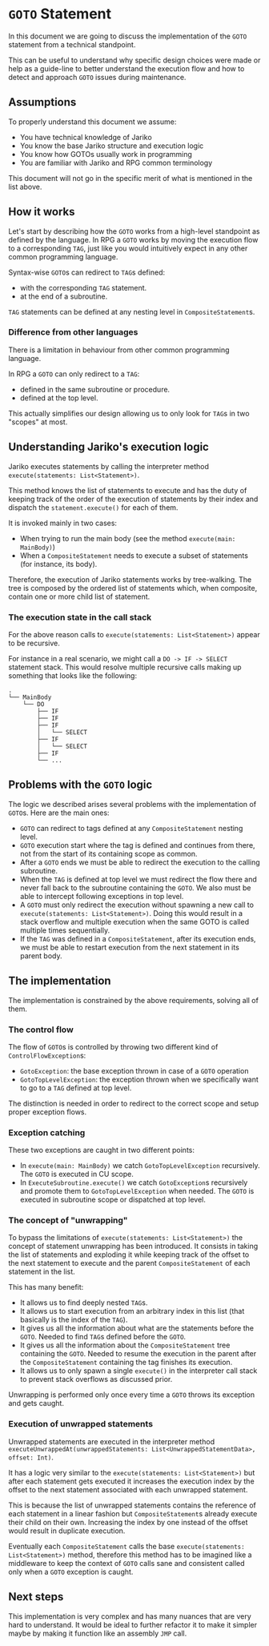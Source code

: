 # `GOTO` Statement

In this document we are going to discuss the implementation of the `GOTO` statement 
from a technical standpoint.

This can be useful to understand why specific design choices were made or help as a guide-line to better
understand the execution flow and how to detect and approach `GOTO` issues during maintenance.

## Assumptions

To properly understand this document we assume:
- You have technical knowledge of Jariko
- You know the base Jariko structure and execution logic 
- You know how GOTOs usually work in programming
- You are familiar with Jariko and RPG common terminology

This document will not go in the specific merit of what is mentioned in the list above.

## How it works

Let's start by describing how the `GOTO` works from a high-level standpoint as defined by the language.
In RPG a `GOTO` works by moving the execution flow to a corresponding `TAG`, 
just like you would intuitively expect in any other common programming language.

Syntax-wise `GOTO`s can redirect to `TAG`s defined:
- with the corresponding `TAG` statement.
- at the end of a subroutine.

`TAG` statements can be defined at any nesting level in `CompositeStatement`s.

### Difference from other languages

There is a limitation in behaviour from other common programming language. 

In RPG a `GOTO` can only redirect to a `TAG`:
- defined in the same subroutine or procedure.
- defined at the top level.

This actually simplifies our design allowing us to only look for `TAG`s in two "scopes" at most.

## Understanding Jariko's execution logic

Jariko executes statements by calling the interpreter method `execute(statements: List<Statement>)`. 

This method knows the list of statements to execute and has the duty of keeping track of the order of the execution 
of statements by their index and dispatch the `statement.execute()` for each of them.

It is invoked mainly in two cases:
- When trying to run the main body (see the method `execute(main: MainBody)`)
- When a `CompositeStatement` needs to execute a subset of statements (for instance, its body).

Therefore, the execution of Jariko statements works by tree-walking. The tree is composed by the ordered list of statements
which, when composite, contain one or more child list of statement.

### The execution state in the call stack

For the above reason calls to `execute(statements: List<Statement>)` appear to be recursive.

For instance in a real scenario, we might call a `DO -> IF -> SELECT` statement stack. 
This would resolve multiple recursive calls making up something that looks like the following:

```
.
└── MainBody
    └── DO
        ├── IF
        ├── IF
        ├── IF
        │   └── SELECT
        ├── IF
        │   └── SELECT
        ├── IF
        └── ...
```

## Problems with the `GOTO` logic

The logic we described arises several problems with the implementation of `GOTO`s.
Here are the main ones:
- `GOTO` can redirect to tags defined at any `CompositeStatement` nesting level.
- `GOTO` execution start where the tag is defined and continues from there, not from the start of its containing scope as common.
- After a `GOTO` ends we must be able to redirect the execution to the calling subroutine.
- When the `TAG` is defined at top level we must redirect the flow there and never fall back to the subroutine containing the `GOTO`. We also must be able to intercept following exceptions in top level.
- A `GOTO` must only redirect the execution without spawning a new call to `execute(statements: List<Statement>)`. Doing this would result in a stack overflow and multiple execution when the same GOTO is called multiple times sequentially.
- If the `TAG` was defined in a `CompositeStatement`, after its execution ends, we must be able to restart execution from the next statement in its parent body.

## The implementation 

The implementation is constrained by the above requirements, solving all of them.

### The control flow

The flow of `GOTO`s is controlled by throwing two different kind of `ControlFlowException`s:
- `GotoException`: the base exception thrown in case of a `GOTO` operation
- `GotoTopLevelException`: the exception thrown when we specifically want to go to a `TAG` defined at top level.

The distinction is needed in order to redirect to the correct scope and setup proper exception flows.

### Exception catching

These two exceptions are caught in two different points:
- In `execute(main: MainBody)` we catch `GotoTopLevelException` recursively. The `GOTO` is executed in CU scope.
- In `ExecuteSubroutine.execute()` we catch `GotoException`s recursively and promote them to `GotoTopLevelException` when needed. The `GOTO` is executed in subroutine scope or dispatched at top level.

### The concept of "unwrapping"

To bypass the limitations of `execute(statements: List<Statement>)` the concept of statement unwrapping has been introduced.
It consists in taking the list of statements and exploding it while keeping track of the offset to the next statement to 
execute and the parent `CompositeStatement` of each statement in the list.

This has many benefit:
- It allows us to find deeply nested `TAG`s.
- It allows us to start execution from an arbitrary index in this list (that basically is the index of the `TAG`).
- It gives us all the information about what are the statements before the `GOTO`. Needed to find `TAG`s defined before the `GOTO`.
- It gives us all the information about the `CompositeStatement` tree containing the `GOTO`. Needed to resume the execution in the parent after the `CompositeStatement` containing the tag finishes its execution.
- It allows us to only spawn a single `execute()` in the interpreter call stack to prevent stack overflows as discussed prior.

Unwrapping is performed only once every time a `GOTO` throws its exception and gets caught.

### Execution of unwrapped statements

Unwrapped statements are executed in the interpreter method `executeUnwrappedAt(unwrappedStatements: List<UnwrappedStatementData>, offset: Int)`.

It has a logic very similar to the `execute(statements: List<Statement>)` but after each statement gets executed it increases the execution index by the offset to the next statement associated with each unwrapped statement.

This is because the list of unwrapped statements contains the reference of each statement in a linear fashion but `CompositeStatement`s
already execute their child on their own. Increasing the index by one instead of the offset would result in duplicate execution.

Eventually each `CompositeStatement` calls the base `execute(statements: List<Statement>)` method, therefore this method has to be
imagined like a middleware to keep the context of `GOTO` calls sane and consistent called only when a `GOTO` exception is caught.

## Next steps

This implementation is very complex and has many nuances that are very hard to understand. 
It would be ideal to further refactor it to make it simpler maybe by making it function like an assembly `JMP` call.
